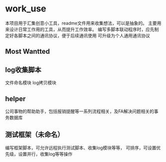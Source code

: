 # work_use
本项目用于汇集创意小工具，readme文件用来收集想法，可以是抽象的。
主要用来设计日常工作用的工具，从而提升工作效率。
编写多脚本联动程序时，应先制定好各脚本之间的通讯协议，便于后续通讯使用
可升级为个人通用通讯协议

## Most Wantted

## log收集脚本
文件命名模块
log拷贝模块

## helper
公司事物的帮助助手，包括报销提醒等一系列流程相关，及FA解决问题相关的事务数据库

## 测试框架（未命名）
编写框架脚本，可允许远程执行测试脚本、收集log模块等等，
可排序，可设置优先级，设置并行，收集log等等操作
